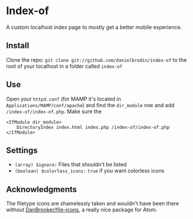 # Index-of

A custom localhost index page to mostly get a better mobile experience.

## Install
Clone the repo: `git clone git://github.com/danielbrodin/index-of` to the root of your localhost in a folder called `index-of`

## Use
Open your `httpd.conf` (for MAMP it's located in `Applications/MAMP/conf/apache`) and find the `dir_module` row and add `/index-of/index-of.php`. Make sure the
```
<IfModule dir_module>
	DirectoryIndex index.html index.php /index-of/index-of.php
</IfModule>
```

## Settings
- `(array) $ignore:` Files that shouldn't be listed
- `(boolean) $colorless_icons:` `true` if you want colorless icons

## Acknowledgments
The filetype icons are shamelessly taken and wouldn't have been there without [DanBrooker/file-icons](https://github.com/DanBrooker/file-icons), a really nice package for Atom.
